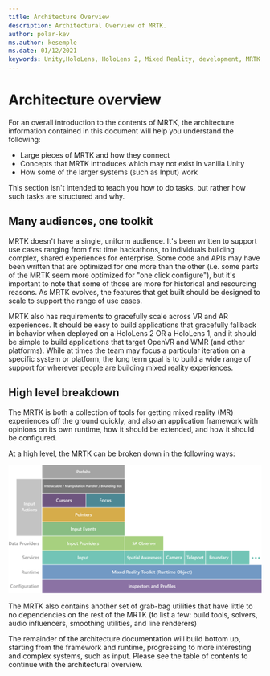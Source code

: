 ```yaml
---
title: Architecture Overview
description: Architectural Overview of MRTK.
author: polar-kev
ms.author: kesemple
ms.date: 01/12/2021
keywords: Unity,HoloLens, HoloLens 2, Mixed Reality, development, MRTK Architecture,
---
```


# Architecture overview

For an overall introduction to the contents of MRTK, the architecture information contained in this document will help you understand the following:

- Large pieces of MRTK and how they connect
- Concepts that MRTK introduces which may not exist in vanilla Unity
- How some of the larger systems (such as Input) work

This section isn't intended to teach you how to do tasks, but rather how such tasks are structured and why.

## Many audiences, one toolkit

MRTK doesn't have a single, uniform audience. It's been written to support use cases
ranging from first time hackathons, to individuals building complex, shared experiences
for enterprise. Some code and APIs may have been written that are optimized for one more
than the other (i.e. some parts of the MRTK seem more optimized for "one click configure"),
but it's important to note that some of those are more for historical and resourcing
reasons. As MRTK evolves, the features that get built should be designed to scale to
support the range of use cases.

MRTK also has requirements to gracefully scale across VR and AR experiences. It should be easy to build applications that gracefully
fallback in behavior when deployed on a HoloLens 2 OR a HoloLens 1, and it should be
simple to build applications that target OpenVR and WMR (and other platforms). While at
times the team may focus a particular iteration on a specific system or platform, the
long term goal is to build a wide range of support for wherever people are building
mixed reality experiences.

## High level breakdown

The MRTK is both a collection of tools for getting mixed reality (MR) experiences off
the ground quickly, and also an application framework with opinions on its own runtime,
how it should be extended, and how it should be configured.

At a high level, the MRTK can be broken down in the following ways:

![Architecture Overview Diagram](../features/Images/Architecture/MRTK_Architecture.png)

The MRTK also contains another set of grab-bag utilities that have little to no
dependencies on the rest of the MRTK (to list a few: build tools, solvers, audio
influencers, smoothing utilities, and line renderers)

The remainder of the architecture documentation will build bottom up, starting from the framework
and runtime, progressing to more interesting and complex systems, such as input. Please see the
table of contents to continue with the architectural overview.
